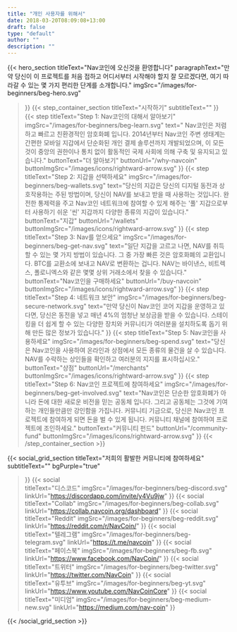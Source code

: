 ```yaml
---
title: "개인 사용자를 위해서"
date: 2018-03-20T08:09:08+13:00
draft: false
type: "default"
author: ""
description: ""
---
```

{{< hero_section
titleText="Nav코인에 오신것을 환영합니다"
paragraphText="만약 당신이 이 프로젝트를 처음 접하고 어디서부터 시작해야 할지 잘 모르겠다면, 여기 따라갈 수 있는 몇 가지 편리한 단계를&nbsp;소개합니다."
imgSrc="/images/for-beginners/beg-hero.svg"
>}}
{{< step_container_section 
    titleText="시작하기"
    subtitleText=""
>}}
  {{< step 
      titleText="Step 1: Nav코인의 대해서 알아보기"
      imgSrc="/images/for-beginners/beg-learn.svg"
      text=" Nav코인은 저렴하고 빠르고 친환경적인 암호화폐 입니다. 2014년부터 Nav코인 주변 생태계는 간편한 모바일 지갑에서 단순화된 개인 결제 솔루션까지 개발되었으며, 이 모든 것이 중앙의 권한이나 통치 없이 활동적인 국제 사회에 의해 구축 및 유지되고&nbsp;있습니다."
      buttonText="더 알아보기"
      buttonUrl="/why-navcoin"
      buttonImgSrc="/images/icons/rightward-arrow.svg"
  >}}
  {{< step 
      titleText="Step 2: 지갑을 선택하세요"
      imgSrc="/images/for-beginners/beg-wallets.svg"
      text="당신의 지갑은 당신의 디지털 동전과 상호작용하는 주된 방법이며, 당신이 NAV를 보내고 받을 때 사용하는 것입니다. 완전한 통제력을 주고 Nav코인 네트워크에 참여할 수 있게 해주는 '풀' 지갑으로부터 사용하기 쉬운 '씬' 지갑까지 다양한 종류의 지갑이 있습니다."
      buttonText="지갑"
      buttonUrl="/wallets"
      buttonImgSrc="/images/icons/rightward-arrow.svg"
  >}}
  {{< step
      titleText="Step 3: Nav를 얻으세요"
      imgSrc="/images/for-beginners/beg-get-nav.svg"
      text="일단 지갑을 고르고 나면, NAV를 취득할 수 있는 몇 가지 방법이 있습니다. 그 중 가장 빠른 것은 암호화폐의 교환입니다. BTC를 교환소에 보내고 NAV로 변환하는 겁니다. NAV는 바이낸스, 비트렉스, 폴로니엑스와 같은 몇몇 상위 거래소에서 찾을 수&nbsp;있습니다."
      buttonText="Nav코인을 구매하세요"
      buttonUrl="/buy-navcoin"
      buttonImgSrc="/images/icons/rightward-arrow.svg"
  >}}
  {{< step
      titleText="Step 4: 네트워크 보안"
      imgSrc="/images/for-beginners/beg-secure-network.svg"
      text="만약 당신이 Nav코인 코어 지갑을 운영하고 있다면, 당신은 동전을 넣고 매년 4%의 엄청난 보상금을 받을 수 있습니다. 스테이킹을 더 쉽게 할 수 있는 다양한 장치와 커뮤니티가 여러분을 설치하도록 돕기 위해 만든 많은 정보가&nbsp;있습니다."
  >}}
  {{< step
      titleText="Step 5: Nav코인을 사용하세요"
      imgSrc="/images/for-beginners/beg-spend.svg"
      text="당신은 Nav코인을 사용하여 온라인과 상점에서 모든 종류의 물건을 살 수 있습니다. NAV를 수락하는 상인들을 확인하고 여러분의 지지를&nbsp;표시하십시오."
      buttonText="상점"
      buttonUrl="/merchants"
      buttonImgSrc="/images/icons/rightward-arrow.svg"
  >}}
  {{< step
      titleText="Step 6: Nav코인 프로젝트에 참여하세요"
      imgSrc="/images/for-beginners/beg-get-involved.svg"
      text="Nav코인은 단순한 암호화폐가 아니라 돈에 대한 새로운 비전을 믿는 공동체 입니다. 그리고 공동체는 그것에 기여하는 개인들만큼만 강인함을 가집니다. 커뮤니티 기금으로, 당신은 Nav코인 프로젝트에 참여하게 되면 돈을 벌 수 있게 됩니다. 커뮤니티 채널에 참여하여 프로젝트에 조인하세요."
      buttonText="커뮤니티 펀드"
      buttonUrl="/community-fund"
      buttonImgSrc="/images/icons/rightward-arrow.svg"
  >}}
{{< /step_container_section >}}

{{< social_grid_section 
    titleText="저희의 활발한 커뮤니티에 참여하세요"
    subtitleText=""
    bgPurple="true"
>}}
    {{< social                 
    titleText="디스코드"
    imgSrc="/images/for-beginners/beg-discord.svg"
    linkUrl="https://discordapp.com/invite/y4Vu9jw"
>}}
{{< social                 
    titleText="Collab"
    imgSrc="/images/for-beginners/beg-collab.svg"
    linkUrl="https://collab.navcoin.org/dashboard"
>}}
{{< social                 
    titleText="Reddit"
    imgSrc="/images/for-beginners/beg-reddit.svg"
    linkUrl="https://reddit.com/r/NavCoin/"
>}}
{{< social                 
    titleText="텔레그램"
    imgSrc="/images/for-beginners/beg-telegram.svg"
    linkUrl="https://t.me/navcoin"
>}}
{{< social                 
    titleText="페이스북"
    imgSrc="/images/for-beginners/beg-fb.svg"
    linkUrl="https://www.facebook.com/NavCoin/"
>}}
{{< social                 
    titleText="트위터"
    imgSrc="/images/for-beginners/beg-twitter.svg"
    linkUrl="https://twitter.com/NavCoin"
>}}
{{< social                 
    titleText="유투브"
    imgSrc="/images/for-beginners/beg-yt.svg"
    linkUrl="https://www.youtube.com/NavCoinCore"
>}}
{{< social                 
    titleText="미디엄"
    imgSrc="/images/for-beginners/beg-medium-new.svg"
    linkUrl="https://medium.com/nav-coin"
>}}

{{< /social_grid_section >}}
